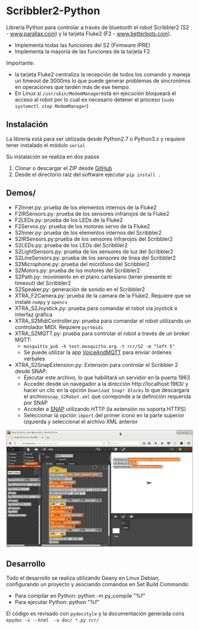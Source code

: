 Scribbler2-Python
=================

Librería Python para controlar a través de bluetooth el robot Scribbler2 (S2 - www.parallax.com) y la tarjeta Fluke2 (F2 - www.betterbots.com).

* Implementa todas las funciones del S2 (Firmware IPRE)
* Implementa la mayoría de las funciones de la tarjeta F2

Importante:
* la tarjeta Fluke2 centraliza la recepción de todos los comando y maneja un timeout de 3000ms lo que puede generar problemas de sincronimos en operaciones que tarden más de ese tiempo.
* En Linux si `/usr/sbin/ModemManager`está en ejecución bloqueará el acceso al robot por lo cual es necesario detener el proceso (`sudo systemctl stop ModemManager`)

## Instalación
La librería está para ser utilizada desde Python2.7 o Python3.x y requiere tener instalado el módulo `serial`

Su instalación se realiza en dos pasos
1. Clonar o descargar el ZIP desde [GitHub](https://github.com/titos-carrasco/Scribbler2-Python)
2. Desde el directorio raíz del software ejecutar `pip install .`


## Demos/
* F2Inner.py: prueba de los elementos internos de la Fluke2
* F2IRSensors.py: prueba de los sensores infrarojos de la Fluke2
* F2LEDs.py: prueba de los LEDs de la Fluke2
* F2Servos.py: prueba de los motores servo de la Fluke2
* S2Inner.py: prueba de los elementos internos del Scribbler2
* S2IRSensors.py:prueba de los sensores infrarojos del Scribbler2
* S2LEDs.py: prueba de los LEDs del Scribbler2
* S2LightSensors.py: prueba de los sensores de luz del Scribbler2
* S2LineSensors.py: prueba de los sensores de línea del Scribbler2
* S2Microphone.py: prueba del micrófono del Scribbler2
* S2Motors.py: prueba de los motores del Scribbler2
* S2Path.py: movimiento en el plano cartesiano (tener presente el timeout) del Scribbler2
* S2Speaker.py: generación de sonido en el Scribbler2
* XTRA_F2Camera.py: prueba de la camara de la Fluke2. Requiere que se instale `numpy` y `opencv`
* XTRA_S2Joystick.py: prueba para comandar el robot via joystick e interfaz gráfica
* XTRA_S2MidiController.py: prueba para comandar el robot utilizando un controlador MIDI. Requiere `pyrtmidi`
* XTRA_S2MQTT.py: prueba para controlar el robot a través de un broker MQTT:
  * `mosquitto_pub -h test.mosquitto.org -t rcr/S2 -m "left 5"`
  * Se puede utilizar la app [VoiceAndMQTT](https://github.com/titos-carrasco/VoiceAndMQTT) para enviar órdenes verbales
* XTRA_S2SnapExtension.py: Extensión para controlar el Scribbler 2 desde SNAP:
  * Ejecutar este archivo, lo que habilitará un servidor en la puerta 1963
  * Acceder desde un navegador a la dirección http://localhost:1963/ y hacer un clic en la opción `Download Snap! blocks` lo que descargará el archivo`snap_S2Robot.xml` que correponde a la definición requerida por SNAP
  * Acceder a [SNAP](http://snap.berkeley.edu/snapsource/snap.html) utilizando  HTTP (la extensión no soporta HTTPS)
  * Seleccionar la opción `import` del primer icono en la parte superior izquierda y seleccional el archivo XML anterior

![](snap.png)

## Desarrollo
Todo el desarrollo se realiza utilizando Geany en Linux Debian, configurando un proyecto y asociando comandos en Set Build Commands:

* Para compilar en Python: python -m py_compile "%f"
* Para ejecutar Python: python "%f"

El código es revisado con `pydocstyle` y la documentación generada con`$ epydoc -v --html  -o doc/ *.py rcr/`


